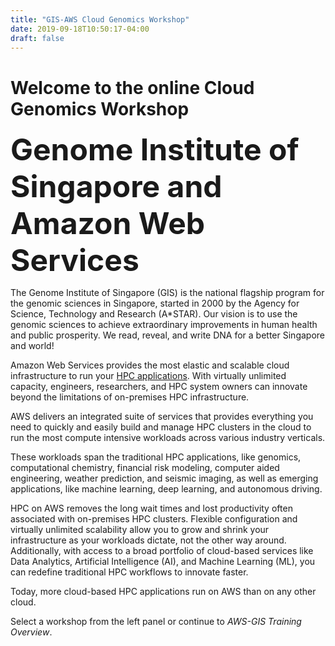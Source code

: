 ```yaml
---
title: "GIS-AWS Cloud Genomics Workshop"
date: 2019-09-18T10:50:17-04:00
draft: false
---
```

# Welcome to the online Cloud Genomics Workshop
**<font size="30">Genome Institute of Singapore and Amazon Web Services</font>**

The Genome Institute of Singapore (GIS) is the national flagship program for the genomic sciences in Singapore, started in 2000 by the Agency for Science, Technology and Research (A*STAR). Our vision is to use the genomic sciences to achieve extraordinary improvements in human health and public prosperity. We read, reveal, and write DNA for a better Singapore and world!

Amazon Web Services provides the most elastic and scalable cloud infrastructure to run your [HPC applications](https://aws.amazon.com/hpc/). With virtually unlimited capacity, engineers, researchers, and HPC system owners can innovate beyond the limitations of on-premises HPC infrastructure.

AWS delivers an integrated suite of services that provides everything you need to quickly and easily build and manage HPC clusters in the cloud to run the most compute intensive workloads across various industry verticals.

These workloads span the traditional HPC applications, like genomics, computational chemistry, financial risk modeling, computer aided engineering, weather prediction, and seismic imaging, as well as emerging applications, like machine learning, deep learning, and autonomous driving.

HPC on AWS removes the long wait times and lost productivity often associated with on-premises HPC clusters. Flexible configuration and virtually unlimited scalability allow you to grow and shrink your infrastructure as your workloads dictate, not the other way around. Additionally, with access to a broad portfolio of cloud-based services like Data Analytics, Artificial Intelligence (AI), and Machine Learning (ML), you can redefine traditional HPC workflows to innovate faster.

Today, more cloud-based HPC applications run on AWS than on any other cloud.

Select a workshop from the left panel or continue to *AWS-GIS Training Overview*.
